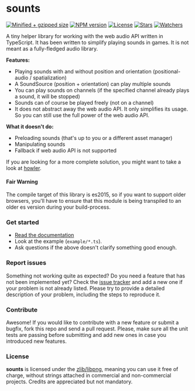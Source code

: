 # sounts

[![Minified + gzipped size](https://badgen.net/bundlephobia/minzip/sounts)](https://www.npmjs.com/package/sounts)
[![NPM version](https://badgen.net/npm/v/sounts)](https://www.npmjs.com/package/sounts)
[![License](https://badgen.net/github/license/lusito/sounts)](https://github.com/lusito/sounts/blob/master/LICENSE)
[![Stars](https://badgen.net/github/stars/lusito/sounts)](https://github.com/lusito/sounts)
[![Watchers](https://badgen.net/github/watchers/lusito/sounts)](https://github.com/lusito/sounts)

A tiny helper library for working with the web audio API written in TypeScript.
It has been written to simplify playing sounds in games.
It is not meant as a fully-fledged audio library.

**Features:**
- Playing sounds with and without position and orientation (positional-audio / spatialization)
- A SoundSource (position + orientation) can play multiple sounds
- You can play sounds on channels (if the specified channel already plays a sound, it will be stopped)
- Sounds can of course be played freely (not on a channel)
- It does not abstract away the web audio API. It only simplifies its usage. So you can still use the full power of the web audio API.

**What it doesn't do:**
- Preloading sounds (that's up to you or a different asset manager)
- Manipulating sounds
- Fallback if web audio API is not supported

If you are looking for a more complete solution, you might want to take a look at [howler](https://www.npmjs.com/package/howler).


#### Fair Warning
The compile target of this library is es2015, so if you want to support older browsers, you'll have to ensure that this module is being transpiled to an older es version during your build-process.

### Get started

* [Read the documentation](https://lusito.github.io/sounts/)
* Look at the example (`example/*.ts`).
* Ask questions if the above doesn't clarify something good enough.

### Report issues

Something not working quite as expected? Do you need a feature that has not been implemented yet? Check the [issue tracker](https://github.com/Lusito/sounts/issues) and add a new one if your problem is not already listed. Please try to provide a detailed description of your problem, including the steps to reproduce it.

### Contribute

Awesome! If you would like to contribute with a new feature or submit a bugfix, fork this repo and send a pull request. Please, make sure all the unit tests are passing before submitting and add new ones in case you introduced new features.

### License

**sounts** is licensed under the [zlib/libpng](https://github.com/Lusito/sounts/blob/master/LICENSE), meaning you
can use it free of charge, without strings attached in commercial and non-commercial projects. Credits are appreciated but not mandatory.
